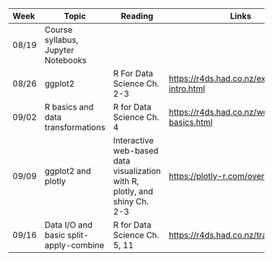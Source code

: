 |  **Week** | **Topic** | **Reading** | **Links** | **** |
| :--- | --- | --- | --- | --- |
|  08/19 | Course syllabus, Jupyter Notebooks |  |  |  |
|  08/26 | ggplot2 | R For Data Science Ch. 2-3 | https://r4ds.had.co.nz/explore-intro.html |  |
|  09/02 | R basics and data transformations | R for Data Science Ch. 4 | https://r4ds.had.co.nz/workflow-basics.html |  |
|  09/09 | ggplot2 and plotly | Interactive web-based data visualization with R, plotly, and shiny Ch. 2-3 | https://plotly-r.com/overview.html |  |
|  09/16 | Data I/O and basic split-apply-combine | R for Data Science Ch. 5, 11 | https://r4ds.had.co.nz/transform.html | https://r4ds.had.co.nz/data-import.html |
